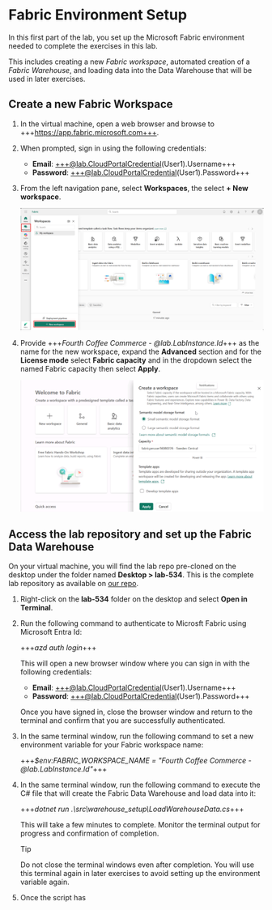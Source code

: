 # Fabric Environment Setup

In this first part of the lab, you set up the Microsoft Fabric environment needed to complete the exercises in this lab.

This includes creating a new *Fabric workspace*, automated creation of a *Fabric Warehouse*, and loading data into the Data Warehouse that will be used in later exercises.

## Create a new Fabric Workspace

1. In the virtual machine, open a web browser and browse to +++https://app.fabric.microsoft.com+++.

1. When prompted, sign in using the following credentials:

   - **Email**: +++@lab.CloudPortalCredential(User1).Username+++
   - **Password**: +++@lab.CloudPortalCredential(User1).Password+++

1. From the left navigation pane, select **Workspaces**, the select **+ New workspace**.

    ![Screenshot showing how to create a new workspace in Microsoft Fabric](media/create-new-workspace.png)

1. Provide +++*Fourth Coffee Commerce - @lab.LabInstance.Id*+++ as the name for the new workspace, expand the **Advanced** section and for the **License mode** select **Fabric capacity** and in the dropdown select the named Fabric capacity then select **Apply**.

    ![Screenshot showing how to configure the new workspace in Microsoft Fabric](media/configure-new-workspace.png) <!--TODO: No screenshot yet add later-->

## Access the lab repository and set up the Fabric Data Warehouse

On your virtual machine, you will find the lab repo pre-cloned on the desktop under the folder named **Desktop > lab-534**. This is the complete lab repository as available on [our repo](https://aka.ms/). <!--TODO: Add aka.ms link to repo-->

1. Right-click on the **lab-534** folder on the desktop and select **Open in Terminal**.

1. Run the following command to authenticate to Microsft Fabric using Microsoft Entra Id:

    +++*azd auth login*+++

    This will open a new browser window where you can sign in with the following credentials:

    - **Email**: +++@lab.CloudPortalCredential(User1).Username+++
    - **Password**: +++@lab.CloudPortalCredential(User1).Password+++

    Once you have signed in, close the browser window and return to the terminal and confirm that you are successfully authenticated.

1. In the same terminal window, run the following command to set a new environment variable for your Fabric workspace name:

    +++*$env:FABRIC_WORKSPACE_NAME = "Fourth Coffee Commerce - @lab.LabInstance.Id"*+++

1. In the same terminal window, run the following command to execute the C# file that will create the Fabric Data Warehouse and load data into it:

    +++*dotnet run .\src\warehouse_setup\LoadWarehouseData.cs*+++

    This will take a few minutes to complete. Monitor the terminal output for progress and confirmation of completion.

    > [!TIP]
    > Do not close the terminal windows even after completion. You will use this terminal again in later exercises to avoid setting up the environment variable again.

1. Once the script has 